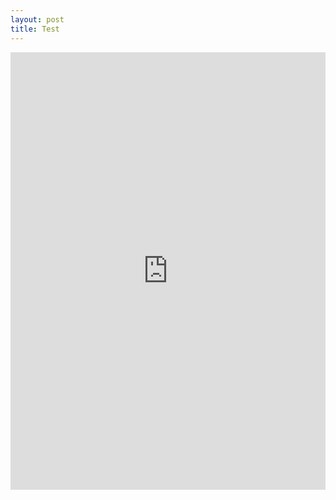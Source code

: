 ```yaml
---
layout: post
title: Test
---
```


<iframe src='https://rwgps-embeds.com/embeds?type=route&id=26605602&sampleGraph=true&hideFullLink=1&overlay=osmOutdoor' style='width: 1px; min-width: 100%; height: 700px; border: none;' scrolling='no'></iframe>

